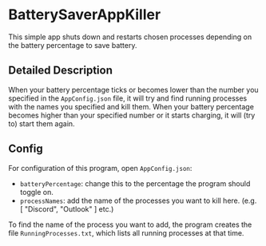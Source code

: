 # BatterySaverAppKiller <br />
This simple app shuts down and restarts chosen processes depending on the battery percentage to save battery.
<br />

## Detailed Description <br />
When your battery percentage ticks or becomes lower than the number you specified in the `AppConfig.json` file, it will try and find running processes with the names you specified and kill them. When your battery percentage becomes higher than your specified number or it starts charging, it will (try to) start them again.

## Config <br />
For configuration of this program, open `AppConfig.json`:
- `batteryPercentage`: change this to the percentage the program should toggle on.
- `processNames`: add the name of the processes you want to kill here. (e.g. [ "Discord", "Outlook" ] etc.)<br />

To find the name of the process you want to add, the program creates the file `RunningProcesses.txt`, which lists all running processes at that time. 
